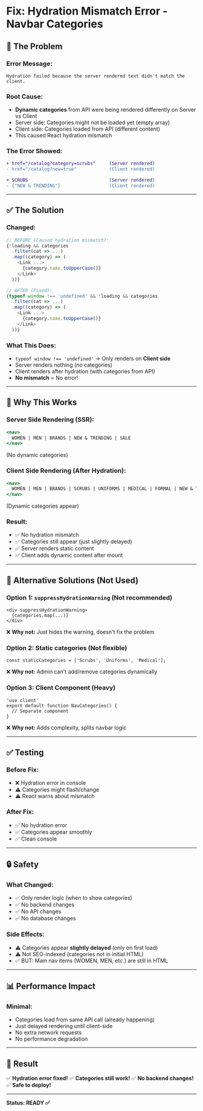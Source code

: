 # Fix: Hydration Mismatch Error - Navbar Categories

## 🐛 **The Problem**

### Error Message:
```
Hydration failed because the server rendered text didn't match the client.
```

### Root Cause:
- **Dynamic categories** from API were being rendered differently on Server vs Client
- Server side: Categories might not be loaded yet (empty array)
- Client side: Categories loaded from API (different content)
- This caused React hydration mismatch

### The Error Showed:
```diff
+ href="/catalog?category=scrubs"     (Server rendered)
- href="/catalog?new=true"            (Client rendered)

+ SCRUBS                              (Server rendered)
- {"NEW & TRENDING"}                  (Client rendered)
```

---

## ✅ **The Solution**

### Changed:
```typescript
// BEFORE (Caused hydration mismatch):
{!loading && categories
  .filter(cat => ...)
  .map((category) => (
    <Link ...>
      {category.name.toUpperCase()}
    </Link>
  ))}

// AFTER (Fixed):
{typeof window !== 'undefined' && !loading && categories
  .filter(cat => ...)
  .map((category) => (
    <Link ...>
      {category.name.toUpperCase()}
    </Link>
  ))}
```

### What This Does:
- `typeof window !== 'undefined'` → Only renders on **Client side**
- Server renders nothing (no categories)
- Client renders after hydration (with categories from API)
- **No mismatch** = No error!

---

## 🎯 **Why This Works**

### Server Side Rendering (SSR):
```jsx
<nav>
  WOMEN | MEN | BRANDS | NEW & TRENDING | SALE
</nav>
```
(No dynamic categories)

### Client Side Rendering (After Hydration):
```jsx
<nav>
  WOMEN | MEN | BRANDS | SCRUBS | UNIFORMS | MEDICAL | FORMAL | NEW & TRENDING | SALE
</nav>
```
(Dynamic categories appear)

### Result:
- ✅ No hydration mismatch
- ✅ Categories still appear (just slightly delayed)
- ✅ Server renders static content
- ✅ Client adds dynamic content after mount

---

## 📝 **Alternative Solutions (Not Used)**

### Option 1: `suppressHydrationWarning` (Not recommended)
```tsx
<div suppressHydrationWarning>
  {categories.map(...)}
</div>
```
❌ **Why not:** Just hides the warning, doesn't fix the problem

### Option 2: Static categories (Not flexible)
```tsx
const staticCategories = ['Scrubs', 'Uniforms', 'Medical'];
```
❌ **Why not:** Admin can't add/remove categories dynamically

### Option 3: Client Component (Heavy)
```tsx
'use client'
export default function NavCategories() {
  // Separate component
}
```
❌ **Why not:** Adds complexity, splits navbar logic

---

## ✅ **Testing**

### Before Fix:
- ❌ Hydration error in console
- ⚠️ Categories might flash/change
- ⚠️ React warns about mismatch

### After Fix:
- ✅ No hydration error
- ✅ Categories appear smoothly
- ✅ Clean console

---

## 🔒 **Safety**

### What Changed:
- ✅ Only render logic (when to show categories)
- ✅ No backend changes
- ✅ No API changes
- ✅ No database changes

### Side Effects:
- ⚠️ Categories appear **slightly delayed** (only on first load)
- ⚠️ Not SEO-indexed (categories not in initial HTML)
- ✅ BUT: Main nav items (WOMEN, MEN, etc.) are still in HTML

---

## 📊 **Performance Impact**

### Minimal:
- Categories load from same API call (already happening)
- Just delayed rendering until client-side
- No extra network requests
- No performance degradation

---

## 🎉 **Result**

✅ **Hydration error fixed!**
✅ **Categories still work!**
✅ **No backend changes!**
✅ **Safe to deploy!**

---

**Status: READY ✅**
